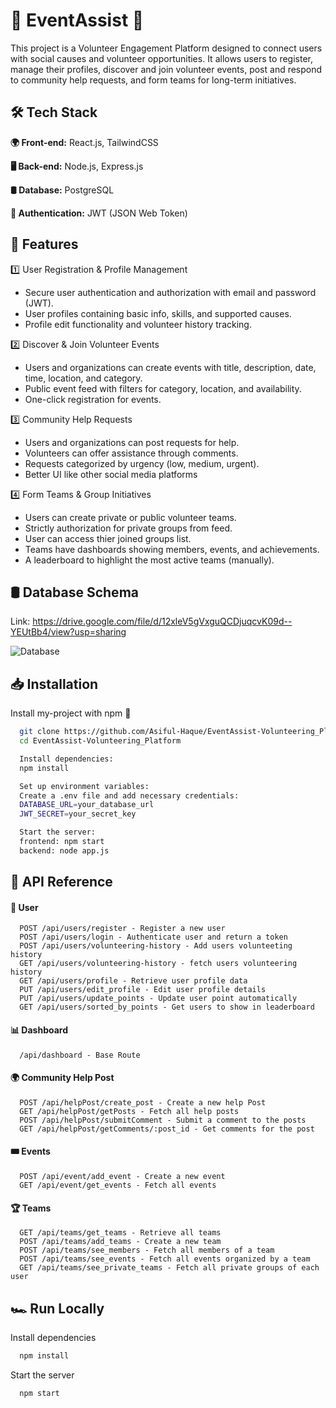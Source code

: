  
# 🤝 EventAssist 🤝

This project is a Volunteer Engagement Platform designed to connect users with social causes and volunteer opportunities. It allows users to register, manage their profiles, discover and join volunteer events, post and respond to community help requests, and form teams for long-term initiatives.



## 🛠️ Tech Stack

**🌍 Front-end:** React.js, TailwindCSS

**🖥️ Back-end:** Node.js, Express.js

**🛢️ Database:** PostgreSQL

**🔑 Authentication:** JWT (JSON Web Token)


## 🌟 Features
1️⃣ User Registration & Profile Management
- Secure user authentication and authorization with email and password (JWT).
- User profiles containing basic info, skills, and supported causes.
- Profile edit functionality and volunteer history tracking.

2️⃣ Discover & Join Volunteer Events
- Users and organizations can create events with title, description, date, time, location, and category.
- Public event feed with filters for category, location, and availability.
- One-click registration for events.

3️⃣ Community Help Requests
- Users and organizations can post requests for help.
- Volunteers can offer assistance through comments.
- Requests categorized by urgency (low, medium, urgent).
- Better UI like other social media platforms

4️⃣ Form Teams & Group Initiatives 
- Users can create private or public volunteer teams.
- Strictly authorization for private groups from feed.
- User can access thier joined groups list.
- Teams have dashboards showing members, events, and achievements.
- A leaderboard to highlight the most active teams (manually).




## 🛢️ Database Schema
Link: https://drive.google.com/file/d/12xleV5gVxguQCDjuqcvK09d--YEUtBb4/view?usp=sharing


![Database](https://res.cloudinary.com/ddrvm4qt3/image/upload/v1741960287/EventAssist.drawio_fdcjki.png)







## 📥 Installation

Install my-project with npm 🚀

```bash
  git clone https://github.com/Asiful-Haque/EventAssist-Volunteering_Platform
  cd EventAssist-Volunteering_Platform
```
```bash
  Install dependencies:
  npm install
```
```bash
  Set up environment variables:
  Create a .env file and add necessary credentials:
  DATABASE_URL=your_database_url
  JWT_SECRET=your_secret_key
```

```bash
  Start the server:
  frontend: npm start
  backend: node app.js
```

## 🔗 API Reference

#### 👤 User 

```http
  POST /api/users/register - Register a new user
  POST /api/users/login - Authenticate user and return a token
  POST /api/users/volunteering-history - Add users volunteeting history
  GET /api/users/volunteering-history - fetch users volunteering history
  GET /api/users/profile - Retrieve user profile data
  PUT /api/users/edit_profile - Edit user profile details
  PUT /api/users/update_points - Update user point automatically
  GET /api/users/sorted_by_points - Get users to show in leaderboard
```

#### 📊 Dashboard 

```http
  /api/dashboard - Base Route
```

#### 🌍 Community Help Post 

```http
  POST /api/helpPost/create_post - Create a new help Post
  GET /api/helpPost/getPosts - Fetch all help posts 
  POST /api/helpPost/submitComment - Submit a comment to the posts
  GET /api/helpPost/getComments/:post_id - Get comments for the post 
```

#### 🎟️ Events

```http
  POST /api/event/add_event - Create a new event
  GET /api/event/get_events - Fetch all events  
```

#### 🏆 Teams

```http
  GET /api/teams/get_teams - Retrieve all teams 
  POST /api/teams/add_teams - Create a new team 
  POST /api/teams/see_members - Fetch all members of a team 
  POST /api/teams/see_events - Fetch all events organized by a team   
  GET /api/teams/see_private_teams - Fetch all private groups of each user
```



## 🏎️ Run Locally



Install dependencies

```bash
  npm install
```

Start the server

```bash
  npm start
```

